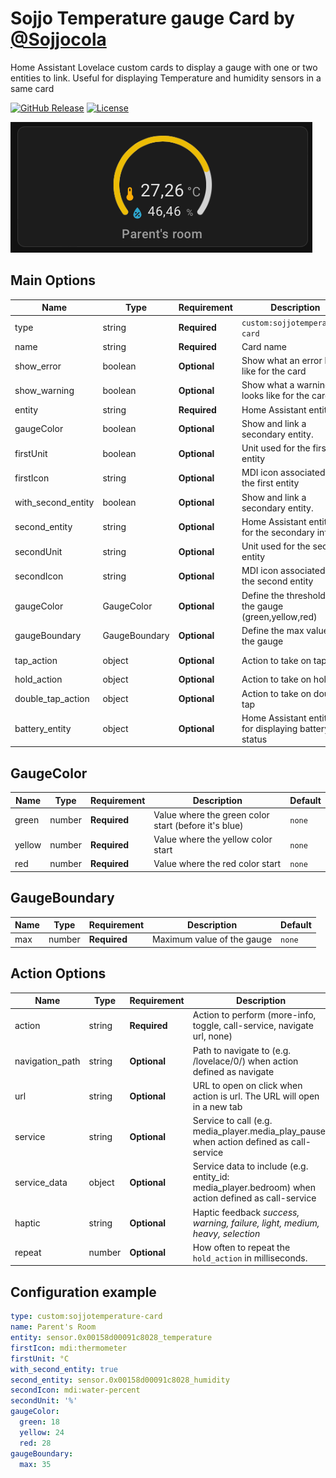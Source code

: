 # Sojjo Temperature gauge Card by [@Sojjocola](https://github.com/Sojjocola)

Home Assistant Lovelace custom cards to display a gauge with one or two entities to link. Useful for displaying Temperature and humidity sensors in a same card

[![GitHub Release][releases-shield]][releases]
[![License][license-shield]](LICENSE.md)


![all](images/sample.png)

## Main Options

| Name              | Type    | Requirement  | Description                                          | Default             |
| ----------------- | ------- | ------------ | ---------------------------------------------------- | ------------------- |
| type              | string  | **Required** | `custom:sojjotemperature-card`                       |                     |
| name              | string  | **Required** | Card name                                            | `none`              |
| show_error        | boolean | **Optional** | Show what an error looks like for the card           | `false`             |
| show_warning      | boolean | **Optional** | Show what a warning looks like for the card          | `false`             |
| entity            | string  | **Required** | Home Assistant entity ID.                            | `none`              |
| gaugeColor        | boolean | **Optional** | Show and link a secondary entity.                    | `none`              |
| firstUnit         | boolean | **Optional** | Unit used for the first entity                       | `°C`                |
| firstIcon         | string  | **Optional** | MDI icon associated to the first entity              | `mdi:thermometer`   |
| with_second_entity| boolean | **Optional** | Show and link a secondary entity.                    | `false`             |
| second_entity     | string  | **Optional** | Home Assistant entity ID for the secondary info.     | `none`              |
| secondUnit        | string  | **Optional** | Unit used for the second entity                      | `%`                 |
| secondIcon        | string  | **Optional** | MDI icon associated to the second entity             | `mdi:water-percent` |
| gaugeColor        | GaugeColor | **Optional** | Define the threshold of the gauge (green,yellow,red) | `none`              |
| gaugeBoundary     | GaugeBoundary | **Optional** | Define the max value of the gauge                    | `40`                |
| tap_action        | object  | **Optional** | Action to take on tap                                | `action: more-info` |
| hold_action       | object  | **Optional** | Action to take on hold                               | `none`              |
| double_tap_action | object  | **Optional** | Action to take on double tap                         | `none`              |
| battery_entity | object  | **Optional** | Home Assistant entity ID for displaying battery status                          | `none`              |

## GaugeColor

| Name              | Type    | Requirement  | Description                                          | Default             |
| ----------------- | ------- | ------------ | ---------------------------------------------------- | ------------------- |
| green             | number  | **Required** | Value where the green color start (before it's blue) |  `none`             |
| yellow            | number  | **Required** | Value where the yellow color start                   | `none`              |
| red               | number  | **Required** | Value where the red color start                      | `none`              |

## GaugeBoundary

| Name              | Type    | Requirement  | Description                                          | Default             |
| ----------------- | ------- | ------------ | ---------------------------------------------------- | ------------------- |
| max               | number  | **Required** | Maximum value of the gauge                           |  `none`             |

## Action Options

| Name            | Type   | Requirement  | Description                                                                                                                            | Default     |
| --------------- | ------ | ------------ | -------------------------------------------------------------------------------------------------------------------------------------- | ----------- |
| action          | string | **Required** | Action to perform (more-info, toggle, call-service, navigate url, none)                                                                | `more-info` |
| navigation_path | string | **Optional** | Path to navigate to (e.g. /lovelace/0/) when action defined as navigate                                                                | `none`      |
| url             | string | **Optional** | URL to open on click when action is url. The URL will open in a new tab                                                                | `none`      |
| service         | string | **Optional** | Service to call (e.g. media_player.media_play_pause) when action defined as call-service                                               | `none`      |
| service_data    | object | **Optional** | Service data to include (e.g. entity_id: media_player.bedroom) when action defined as call-service                                     | `none`      |
| haptic          | string | **Optional** | Haptic feedback _success, warning, failure, light, medium, heavy, selection_ | `none`      |
| repeat          | number | **Optional** | How often to repeat the `hold_action` in milliseconds.                                                                                 | `none`       |


## Configuration example

```yaml
type: custom:sojjotemperature-card
name: Parent's Room
entity: sensor.0x00158d00091c8028_temperature
firstIcon: mdi:thermometer
firstUnit: °C
with_second_entity: true
second_entity: sensor.0x00158d00091c8028_humidity
secondIcon: mdi:water-percent
secondUnit: '%'
gaugeColor:
  green: 18
  yellow: 24
  red: 28
gaugeBoundary:
  max: 35
```

##

[license-shield]: https://img.shields.io/github/license/Sojjocola/sojjo-temperature-card.svg?style=for-the-badge
[releases-shield]: https://img.shields.io/github/release/Sojjocola/sojjo-temperature-card.svg?style=for-the-badge
[releases]: https://github.com/Sojjocola/sojjo-temperature-card/releases

